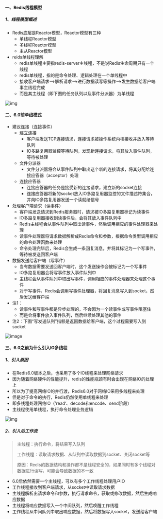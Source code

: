 #### 一、Redis线程模型

##### 1、线程模型概述

- Redis底层是Reactor模型，Reactor模型有三种
    - 单线程Reactor模型
    - 多线程Reactor模型
    - 主从Reactor模型
- reids单线程理解
    - redis单线程主要指redis-server主线程，不是说Redis生命周期只有一个线程
    - redis单线程，指的是命令处理、逻辑处理在一个单线程中
    - 接收客户端请求-->解析请求-->进行数据读写等操作-->发生数据给客户端事主线程完成
    - 而是其主线程（即下图的任务队列以及事件分派器）为单线程

![img](http://v5blog.cn/assets/img/image-20241012144344155.37671041.png)

#### 二、6.0前单线模式

- 建议连接（连接事件）
    - 建立连接
        - 客户端发送TCP连接请求，连接请求被操作系统内核接收并放入等待队列
        - IO多路复用器监控等待队列，发现新连接请求，将其放入事件队列，等待被处理
    - 文件分派器
        - 文件分派器将会从事件队列中取出这个新的连接请求，将其分配给连接应答器（acceptor）处理
    - 连接应答器
        - 连接应答器的任务是接受新的连接请求，建立新的socket连接
        - 连接应答器将新的socket放入IO多路复用器监控的文件描述符集合，并向IO多路复用器发送一个读就绪信号
- 处理客户端请求（读事件）
    - 客户端发送请求到Redis服务器时，请求被IO多路复用器标记为读事件
    - IO多路复用器接收到读事件后，会将其放入事件队列中
    - Redis主线程会从事件队列中取出读事件，然后调用相应的事件处理器来处理
    - 读事件处理器将请求数据解析成Redis命令和参数，根据命令类型调用相应的命令处理函数来处理
    - 命令处理完毕后，Redis会生成一条回复消息，并将其标记为一个写事件，等待被发送回客户端
- 数据发送给客户端（写事件）
    - 当有数据需要发送回客户端时，这个发送操作会被标记为一个写事件
    - IO多路复用器会将写事件放入事件队列中
    - 主线程会从事件队列中取出写事件，调用相应的事件处理器来处理这个事件
    - 对于写事件，Redis会调用写事件处理器，将回复消息写入到socket，然后发送给客户端
- 注1：
    - 读事件和写事件都是异步处理的，不会因为一个读事件或写事件阻塞住
    - 而是会将事件放入事件队列，然后继续处理其他的事件
- 注2：下图“写发送队列”指额是返回数据给客户端，这个过程需要写入到socket

![image](http://v5blog.cn/assets/img/image-20241012145603012.648f388f.png)

#### 三、6.0之前为什么引入IO多线程

##### 1、引入原因

- 在Redis6.0版本之后，也采用了多个IO线程来处理网络请求
- 因为随着网络硬件的性能提升，redis的性能瓶颈有时会出现在网络IO的处理上
- 所以为了提高网络IO的并行渡，Redis6.0对于网络IO采用多线程来处理
- 但是对于命令的执行，Redis仍然使用单线程来处理
- 即多线程处理网络IO（’read‘、decode和encode、send阶段）
- 主线程使用单线程，执行命令处理业务逻辑

![img](http://v5blog.cn/assets/img/image-20240315150228929.9a7b0336.png)

##### 2、引入后工作流

> 主线程：执行命令，将结果写入队列
>
> 工作线程：读取请求数据、从队列中读取数据到socket、关闭socket等
>
> 原因：Redis的数据结构和操作都不是线程安全的，如果同时有多个线程对数据进行读写，可能会导致数据的不一致

- 6.0后依然需要一个主线程，可以有多个工作线程处理用户IO
- 工作线程接收到客户端请求，从socket中读取请求数据
- 主线程解析出请求命令和参数，执行请求命令，获取或修改数据，然后生成响应数据
- 主线程将响应数据写入一个中间队列，然后唤醒工作线程
- 工作线程从中间队列中取出响应数据，然后将数据写入socket，发送给客户端